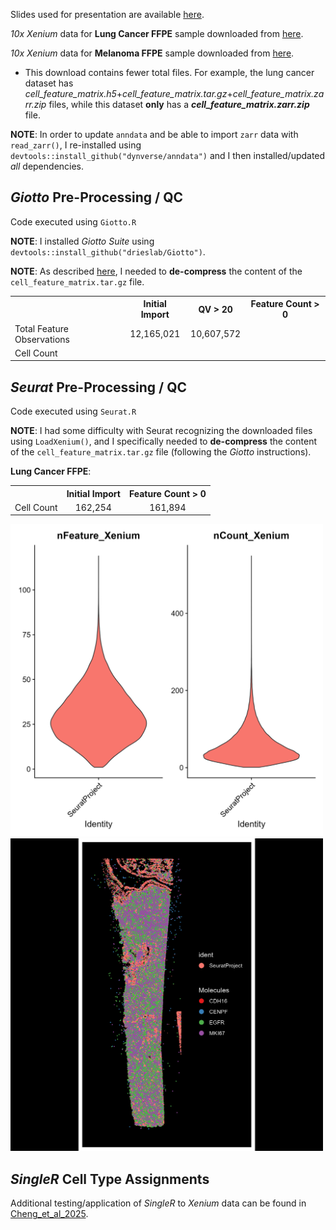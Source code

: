 Slides used for presentation are available [here]().

*10x Xenium* data for **Lung Cancer FFPE** sample downloaded from [here](https://www.10xgenomics.com/datasets/preview-data-ffpe-human-lung-cancer-with-xenium-multimodal-cell-segmentation-1-standard).

*10x Xenium* data for **Melanoma FFPE** sample downloaded from [here](https://www.10xgenomics.com/datasets/xenium-prime-ffpe-human-skin).
 - This download contains fewer total files.  For example, the lung cancer dataset has *cell_feature_matrix.h5*+*cell_feature_matrix.tar.gz*+*cell_feature_matrix.zarr.zip* files, while this dataset **only** has a ***cell_feature_matrix.zarr.zip*** file.

**NOTE**: In order to update `anndata` and be able to import `zarr` data with `read_zarr()`, I re-installed using `devtools::install_github("dynverse/anndata")` and I then installed/updated *all* dependencies.

## *Giotto* Pre-Processing / QC

Code executed using `Giotto.R`

**NOTE**: I installed *Giotto Suite* using `devtools::install_github("drieslab/Giotto")`.

**NOTE**: As described [here](https://giottosuite.readthedocs.io/en/latest/subsections/datasets/xenium_breast_cancer.html), I needed to **de-compress** the content of the `cell_feature_matrix.tar.gz` file.

<table>
<tbody>
    <tr>
      <th align="center"></th>
      <th align="center">Initial Import</th>
      <th align="center">QV > 20</th>
      <th align="center">Feature Count > 0</th>
    </tr>
    <tr>
	<td align="left">Total Feature Observations</td>
	<td align="center">12,165,021</td>
	<td align="center">10,607,572</td>
	<td align="center"></td>
    </tr>
	<tr>
	<td align="left">Cell Count</td>
	<td align="center"></td>
	<td align="center"></td>
	<td align="center"></td>
    </tr>
</tbody>
</table>

## *Seurat* Pre-Processing / QC

Code executed using `Seurat.R`

**NOTE**: I had some difficulty with Seurat recognizing the downloaded files using `LoadXenium()`, and I specifically needed to **de-compress** the content of the `cell_feature_matrix.tar.gz` file (following the *Giotto* instructions).

**Lung Cancer FFPE**:

<table>
  <tbody>
    <tr>
      <th align="center"></th>
      <th align="center">Initial Import</th>
      <th align="center">Feature Count > 0</th>
    </tr>
    <tr>
	<td align="left">Cell Count</td>
	<td align="center">162,254</td>
	<td align="center">161,894</td>
    </tr>
</tbody>
</table>

<img src="https://github.com/cwarden45/GEN241-in_situ_Image_Analysis_Presentation/blob/main/LungCancer_FFPE-Seurat_import_nCount_gt_0-Feature_Violin.png" width="500" height="500">

<img src="https://github.com/cwarden45/GEN241-in_situ_Image_Analysis_Presentation/blob/main/LungCancer_FFPE-Seurat_import_nCount_gt_0-ImagePlot_QC.png" width="500" height="500">

## *SingleR* Cell Type Assignments

Additional testing/application of *SingleR* to *Xenium* data can be found in [Cheng_et_al_2025](https://bmcbioinformatics.biomedcentral.com/articles/10.1186/s12859-025-06044-0).
